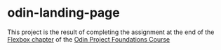 # odin-landing-page

This project is the result of completing the assignment at the end of the [Flexbox chapter](https://www.theodinproject.com/paths/foundations/courses/foundations#flexbox) of the [Odin Project Foundations Course](https://www.theodinproject.com/paths/foundations/courses/foundations)

